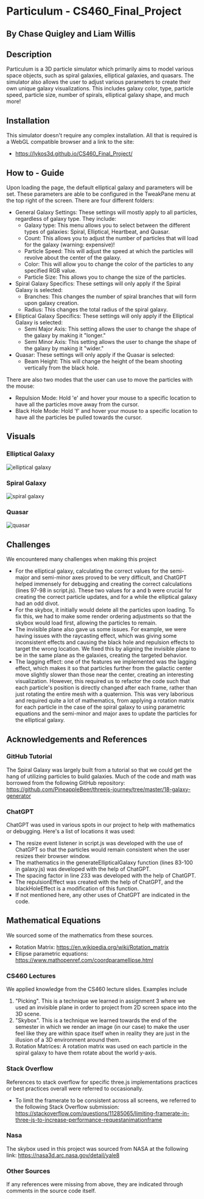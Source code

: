# Particulum - CS460_Final_Project
## By Chase Quigley and Liam Willis

## Description
Particulum is a 3D particle simulator which primarily aims to model various space objects, such as spiral galaxies, elliptical galaxies, and quasars. The simulator also allows the user to 
adjust various parameters to create their own unique galaxy visualizations. This includes galaxy color, type, particle speed, particle size, number of spirals, elliptical galaxy shape, and 
much more!

## Installation
This simulator doesn't require any complex installation. All that is required is a WebGL compatible browser and a link to the site:
* https://lykos3d.github.io/CS460_Final_Project/

## How to - Guide
Upon loading the page, the default elliptical galaxy and parameters will be set. These parameters are able to be configured in the TweakPane menu at the top right of the screen. There are four
different folders:
* General Galaxy Settings: These settings will mostly apply to all particles, regardless of galaxy type. They include:
  * Galaxy type: This menu allows you to select between the different types of galaxies: Spiral, Elliptical, Heartbeat, and Quasar. 
  * Count: This allows you to adjust the number of particles that will load for the galaxy (warning: expensive)!
  * Particle Speed: This will adjust the speed at which the particles will revolve about the center of the galaxy. 
  * Color: This will allow you to change the color of the particles to any specified RGB value.
  * Particle Size: This allows you to change the size of the particles.
* Spiral Galaxy Specifics: These settings will only apply if the Spiral Galaxy is selected:
  * Branches: This changes the number of spiral branches that will form upon galaxy creation. 
  * Radius: This changes the total radius of the spiral galaxy.
* Elliptical Galaxy Specifics: These settings will only apply if the Elliptical Galaxy is selected:
  * Semi Major Axis: This setting allows the user to change the shape of the galaxy by making it "longer."
  * Semi Minor Axis: This setting allows the user to change the shape of the galaxy by making it "wider."
* Quasar: These settings will only apply if the Quasar is selected:
  * Beam Height: This will change the height of the beam shooting vertically from the black hole.

There are also two modes that the user can use to move the particles with the mouse:
* Repulsion Mode: Hold 'e' and hover your mouse to a specific location to have all the particles move away from the cursor.
* Black Hole Mode: Hold 'f' and hover your mouse to a specific location to have all the particles be pulled towards the cursor.

## Visuals 

### Elliptical Galaxy
![elliptical galaxy](./assets/Elliptical.png)

### Spiral Galaxy
![spiral galaxy](./assets/Spiral.png)

### Quasar
![quasar](./assets/Quasar.png)

## Challenges 
We encountered many challenges when making this project
* For the elliptical galaxy, calculating the correct values for the semi-major and semi-minor axes proved to be very difficult, and ChatGPT helped immensely for debugging and creating the correct calculations (lines 97-98 in script.js). These two values for a and b were crucial for creating the correct particle updates, and for a while the elliptical galaxy had an odd divot. 
* For the skybox, it initially would delete all the particles upon loading. To fix this, we had to make some render ordering adjustments so that the skybox would load first, allowing the particles to remain.
* The invisible plane also gave us some issues. For example, we were having issues with the raycasting effect, which was giving some inconsistent effects and causing the black hole and repulsion effects to target the wrong location. We fixed this by aligning the invisible plane to be in the same plane as the galaxies, creating the targeted behavior.
* The lagging effect: one of the features we implemented was the lagging effect, which makes it so that particles further from the galactic center move slightly slower than those near the center, creating an interesting visualization. However, this required us to refactor the code such that each particle's position is directly changed after each frame, rather than just rotating the entire mesh with a quaternion. This was very laborious and required quite a lot of mathematics, from applying a rotation matrix for each particle in the case of the spiral galaxy to using parametric equations and the semi-minor and major axes to update the particles for the elliptical galaxy.

## Acknowledgements and References 

### GitHub Tutorial
The Spiral Galaxy was largely built from a tutorial so that we could get the hang of utilizing particles to build galaxies. Much of the code and math was borrowed from the following GitHub repository: https://github.com/PineappleBeer/threejs-journey/tree/master/18-galaxy-generator

### ChatGPT 
ChatGPT was used in various spots in our project to help with mathematics or debugging. Here's a list of locations it was used:
* The resize event listener in script.js was developed with the use of ChatGPT so that the particles would remain consistent when the user resizes their browser window.
* The mathematics in the generateEllipticalGalaxy function (lines 83-100 in galaxy.js) was developed with the help of ChatGPT.
* The spacing factor in line 233 was developed with the help of ChatGPT.
* The repulsionEffect was created with the help of ChatGPT, and the blackHoleEffect is a modification of this function.
* If not mentioned here, any other uses of ChatGPT are indicated in the code.

## Mathematical Equations
We sourced some of the mathematics from these sources.
* Rotation Matrix: https://en.wikipedia.org/wiki/Rotation_matrix
* Ellipse parametric equations: https://www.mathopenref.com/coordparamellipse.html

### CS460 Lectures
We applied knowledge from the CS460 lecture slides. Examples include
1. "Picking". This is a technique we learned in assignment 3 where we used an invisible plane in order to project from 2D screen space into the 3D scene.
2. "Skybox". This is a technique we learned towards the end of the semester in which we render an image (in our case) to make the user feel like they are within space itself when in reality they are just in the illusion of a 3D environment around them. 
3. Rotation Matrices: A rotation matrix was used on each particle in the spiral galaxy to have them rotate about the world y-axis.

### Stack Overflow
References to stack overflow for specific three.js implementations practices or best practices overall were referred to occasionally. 
* To limit the framerate to be consistent across all screens, we referred to the following Stack Overflow submission: https://stackoverflow.com/questions/11285065/limiting-framerate-in-three-js-to-increase-performance-requestanimationframe

### Nasa 
The skybox used in this project was sourced from NASA at the following link: https://nasa3d.arc.nasa.gov/detail/yale8

### Other Sources
If any references were missing from above, they are indicated through comments in the source code itself.